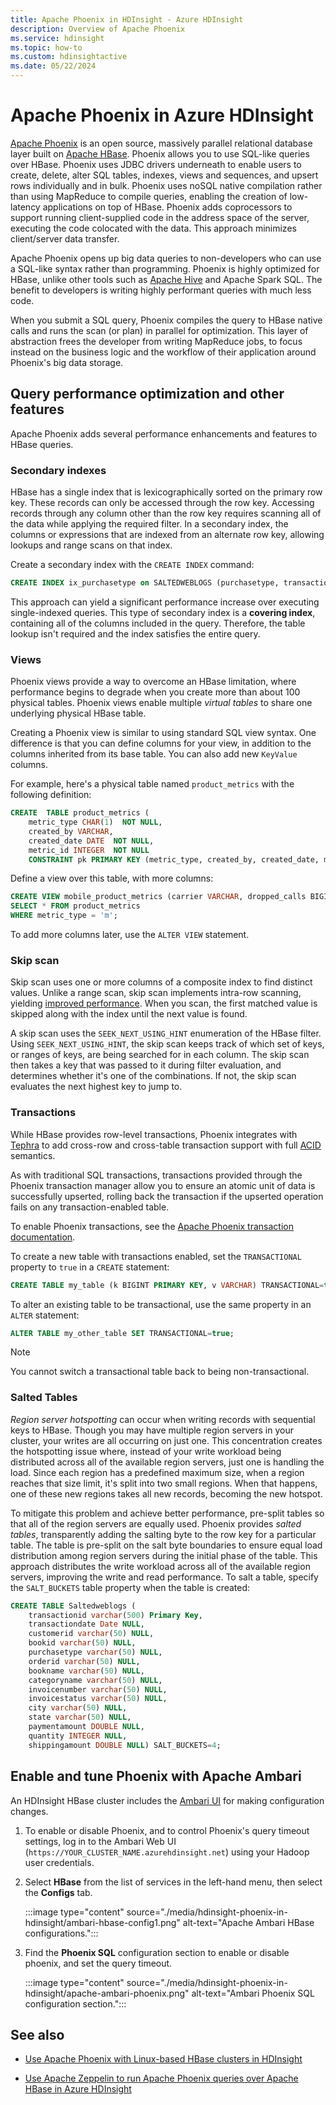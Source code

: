 ```yaml
---
title: Apache Phoenix in HDInsight - Azure HDInsight 
description: Overview of Apache Phoenix
ms.service: hdinsight
ms.topic: how-to
ms.custom: hdinsightactive
ms.date: 05/22/2024
---
```


# Apache Phoenix in Azure HDInsight

[Apache Phoenix](https://phoenix.apache.org/) is an open source, massively parallel relational database layer built on [Apache HBase](hbase/apache-hbase-overview.md). Phoenix allows you to use SQL-like queries over HBase. Phoenix uses JDBC drivers underneath to enable users to create, delete, alter SQL tables, indexes, views and sequences, and upsert rows individually and in bulk. Phoenix uses noSQL native compilation rather than using MapReduce to compile queries, enabling the creation of low-latency applications on top of HBase. Phoenix adds coprocessors to support running client-supplied code in the address space of the server, executing the code colocated with the data. This approach minimizes client/server data transfer.

Apache Phoenix opens up big data queries to non-developers who can use a SQL-like syntax rather than programming. Phoenix is highly optimized for HBase, unlike other tools such as [Apache Hive](hadoop/hdinsight-use-hive.md) and Apache Spark SQL. The benefit to developers is writing highly performant queries with much less code.

When you submit a SQL query, Phoenix compiles the query to HBase native calls and runs the scan (or plan) in parallel for optimization. This layer of abstraction frees the developer from writing MapReduce jobs,  to focus instead on the business logic and the workflow of their application around Phoenix's big data storage.

## Query performance optimization and other features

Apache Phoenix adds several performance enhancements and  features to  HBase queries.

### Secondary indexes

HBase has a single index that is lexicographically sorted on the primary row key. These records can only be accessed through the row key. Accessing records through any column other than the row key requires scanning all of the data while applying the required filter. In a secondary index, the columns or expressions that are indexed from an alternate row key, allowing lookups and range scans on that index.

Create a secondary index with the `CREATE INDEX` command:

```sql
CREATE INDEX ix_purchasetype on SALTEDWEBLOGS (purchasetype, transactiondate) INCLUDE (bookname, quantity);
```

This approach can yield a significant performance increase over executing single-indexed queries. This type of secondary index is a **covering index**,  containing all of the columns included in the query. Therefore, the table lookup isn't required and the index satisfies the entire query.

### Views

Phoenix views provide a  way to overcome an  HBase limitation, where performance begins to degrade when you create more than about 100 physical tables. Phoenix views enable multiple *virtual tables* to share one underlying physical HBase table.

Creating a Phoenix view is  similar to using standard SQL view syntax. One difference is that you can define columns for your view, in addition to the columns inherited from its base table. You can also  add new `KeyValue` columns.

For example, here's a physical table named `product_metrics` with the following definition:

```sql
CREATE  TABLE product_metrics (
    metric_type CHAR(1)  NOT NULL,
    created_by VARCHAR,
    created_date DATE  NOT NULL,
    metric_id INTEGER  NOT NULL
    CONSTRAINT pk PRIMARY KEY (metric_type, created_by, created_date, metric_id));
```

Define a view over this table, with more columns:

```sql
CREATE VIEW mobile_product_metrics (carrier VARCHAR, dropped_calls BIGINT) AS
SELECT * FROM product_metrics
WHERE metric_type = 'm';
```

To add more columns later,  use the `ALTER VIEW` statement.

### Skip scan

Skip scan uses one or more columns of a composite index to find distinct values. Unlike a range scan, skip scan implements intra-row scanning, yielding [improved performance](https://phoenix.apache.org/performance.html#Skip-Scan). When you scan, the first matched value is skipped along with the index until the next value is found.

A skip scan uses the `SEEK_NEXT_USING_HINT` enumeration of the HBase filter. Using `SEEK_NEXT_USING_HINT`, the skip scan keeps track of which set of keys, or ranges of keys, are being searched for in each column. The skip scan then takes a key that was passed to it during filter evaluation, and determines whether it's one of the combinations. If not, the skip scan evaluates the next highest key to jump to.

### Transactions

While HBase provides row-level transactions, Phoenix integrates with [Tephra](https://tephra.apache.org/) to add cross-row and cross-table transaction support with full [ACID](https://en.wikipedia.org/wiki/ACID) semantics.

As with traditional SQL transactions, transactions provided through the Phoenix transaction manager allow you to ensure an atomic unit of data is successfully upserted, rolling back the transaction if the upserted operation fails on any transaction-enabled table.

To enable Phoenix transactions, see the [Apache Phoenix transaction documentation](https://phoenix.apache.org/transactions.html).

To create a new table with transactions enabled, set the `TRANSACTIONAL` property to `true` in a `CREATE` statement:

```sql
CREATE TABLE my_table (k BIGINT PRIMARY KEY, v VARCHAR) TRANSACTIONAL=true;
```

To alter an existing table to be transactional, use the same property in an `ALTER` statement:

```sql
ALTER TABLE my_other_table SET TRANSACTIONAL=true;
```

> [!NOTE]  
> You cannot switch a transactional table back to being non-transactional.

### Salted Tables

*Region server hotspotting* can occur  when writing records with sequential keys to HBase. Though you may have multiple region servers in your cluster, your writes are all occurring on just one. This concentration creates the hotspotting issue where, instead of your write workload being distributed across all of the available region servers, just one is handling the load. Since each region has a predefined maximum size, when a region reaches that size limit, it's split into two small regions. When that happens, one of these new regions takes all new records, becoming the new hotspot.

To mitigate this problem and achieve better performance,  pre-split tables so  that all of the region servers are equally used. Phoenix provides *salted tables*,  transparently adding the salting byte to the row key for a particular table. The table is pre-split on the salt byte boundaries to ensure equal load distribution among region servers during the initial phase of the table. This approach distributes the write workload across all of the available region servers, improving the write and read performance. To salt a table,  specify the `SALT_BUCKETS` table property when the table is created:

```sql
CREATE TABLE Saltedweblogs (
    transactionid varchar(500) Primary Key,
    transactiondate Date NULL,
    customerid varchar(50) NULL,
    bookid varchar(50) NULL,
    purchasetype varchar(50) NULL,
    orderid varchar(50) NULL,
    bookname varchar(50) NULL,
    categoryname varchar(50) NULL,
    invoicenumber varchar(50) NULL,
    invoicestatus varchar(50) NULL,
    city varchar(50) NULL,
    state varchar(50) NULL,
    paymentamount DOUBLE NULL,
    quantity INTEGER NULL,
    shippingamount DOUBLE NULL) SALT_BUCKETS=4;
```

## Enable and tune Phoenix with Apache Ambari

An HDInsight HBase cluster includes the [Ambari UI](hdinsight-hadoop-manage-ambari.md) for making configuration changes.

1. To enable or disable Phoenix, and to control Phoenix's query timeout settings, log in to the Ambari Web UI (`https://YOUR_CLUSTER_NAME.azurehdinsight.net`) using your Hadoop user credentials.

2. Select **HBase** from the list of services in the left-hand menu, then select the **Configs** tab.

    :::image type="content" source="./media/hdinsight-phoenix-in-hdinsight/ambari-hbase-config1.png" alt-text="Apache Ambari HBase configurations.":::

3. Find the **Phoenix SQL** configuration section to enable or disable phoenix, and set the query timeout.

    :::image type="content" source="./media/hdinsight-phoenix-in-hdinsight/apache-ambari-phoenix.png" alt-text="Ambari Phoenix SQL configuration section.":::

## See also

* [Use Apache Phoenix with Linux-based HBase clusters in HDInsight](hbase/apache-hbase-query-with-phoenix.md)

* [Use Apache Zeppelin to run Apache Phoenix queries over Apache HBase in Azure HDInsight](./hbase/apache-hbase-phoenix-zeppelin.md)
